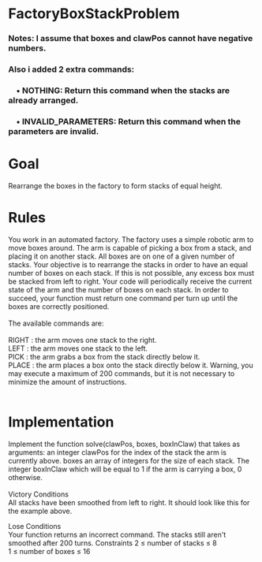# FactoryBoxStackProblem

### Notes: I assume that boxes and clawPos cannot have negative numbers. <br />
### Also i added 2 extra commands:
### &emsp;• NOTHING: Return this command when the stacks are already arranged.
### &emsp;• INVALID_PARAMETERS: Return this command when the parameters are invalid. 

# Goal
Rearrange the boxes in the factory to form stacks of equal height.

# Rules <br />
You work in an automated factory. The factory uses a simple robotic arm to move boxes around. The arm is capable of picking a box from a stack, and placing it on another stack. All boxes are on one of a given number of stacks. Your objective is to rearrange the stacks in order to have an equal number of boxes on each stack. If this is not possible, any excess box must be stacked from left to right. Your code will periodically receive the current state of the arm and the number of boxes on each stack. In order to succeed, your function must return one command per turn up until the boxes are correctly positioned. <br /> <br />
The available commands are: <br /> <br />
RIGHT : the arm moves one stack to the right. <br />
LEFT : the arm moves one stack to the left. <br />
PICK : the arm grabs a box from the stack directly below it. <br />
PLACE : the arm places a box onto the stack directly below it. Warning, you may execute a maximum of 200 commands, but it is not necessary to minimize the amount of instructions. <br /> <br />
# Implementation <br />
Implement the function solve(clawPos, boxes, boxInClaw) that takes as arguments: an integer clawPos for the index of the stack the arm is currently above. boxes an array of integers for the size of each stack. The integer boxInClaw which will be equal to 1 if the arm is carrying a box, 0 otherwise. <br /> <br />
Victory Conditions <br />
All stacks have been smoothed from left to right. It should look like this for the example above. <br />

Lose Conditions <br />
Your function returns an incorrect command. The stacks still aren't smoothed after 200 turns.
Constraints
2 ≤ number of stacks ≤ 8 <br />
1 ≤ number of boxes ≤ 16
